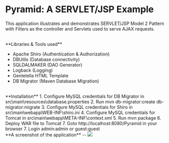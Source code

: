 # Pyramid: A SERVLET/JSP Example

This application illustrates and demonstrates SERVLET/JSP Model 2 Pattern with Filters as the controller and Servlets used to serve AJAX requests.

<br>
**Libraries & Tools used**

* Apache Shiro (Authentication & Authorization)
* DBUtils (Database connectivity)
* SQLDALMAKER (DAO Generator)
* Logback (Logging)
* Gentelella HTML Template
* DB Migrator (Maven Database Migration)

<br>
**Installation**
1. Configure MySQL credentials for DB Migrator in src\main\resources\database.properties
2. Run mvn db-migrator:create db-migrator:migrate
3. Configure MySQL credentials for Shiro in src\main\webapp\WEB-INF\shiro.ini
4. Configure MySQL credentials for Tomcat in src\main\webapp\META-INF\context.xml
5. Run mvn package
6. Deploy WAR file to Tomcat
7. Goto http://localhost:8080/Pyramid in your browser
7. Login admin:admin or guest:guest

<br>
**A screenshot of the application**
--
<img src="http://i68.tinypic.com/2vj4xtw.jpg"/>